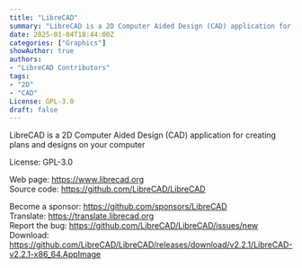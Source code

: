 ```yaml
---
title: "LibreCAD"
summary: "LibreCAD is a 2D Computer Aided Design (CAD) application for creating plans and designs on your computer"
date: 2025-01-04T18:44:00Z
categories: ["Graphics"]
showAuthor: true
authors:
- "LibreCAD Contributors"
tags: 
- "2D"
- "CAD"
License: GPL-3.0
draft: false
---
```


LibreCAD is a 2D Computer Aided Design (CAD) application for creating plans and designs on your computer

License: GPL-3.0

Web page: <https://www.librecad.org>  
Source code: <https://github.com/LibreCAD/LibreCAD>

Become a sponsor: <https://github.com/sponsors/LibreCAD>  
Translate: <https://translate.librecad.org>  
Report the bug: <https://github.com/LibreCAD/LibreCAD/issues/new>  
Download: <https://github.com/LibreCAD/LibreCAD/releases/download/v2.2.1/LibreCAD-v2.2.1-x86_64.AppImage>
